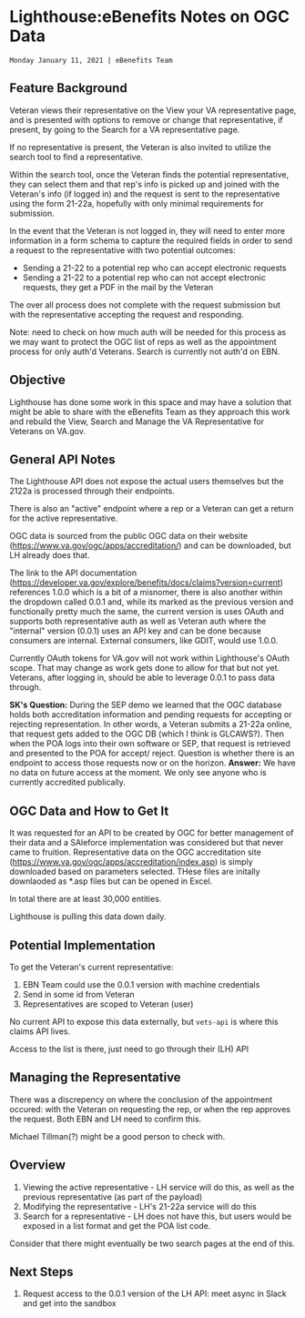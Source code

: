 # Lighthouse:eBenefits Notes on OGC Data
`Monday January 11, 2021 | eBenefits Team`

## Feature Background
Veteran views their representative on the View your VA representative page, and is presented with options to remove or change that representative, if present, by going to the Search for a VA representative page.

If no representative is present, the Veteran is also invited to utilize the search tool to find a representative.

Within the search tool, once the Veteran finds the potential representative, they can select them and that rep's info is picked up and joined with the Veteran's info (if logged in) and the request is sent to the representative using the form 21-22a, hopefully with only minimal requirements for submission.

In the event that the Veteran is not logged in, they will need to enter more information in a form schema to capture the required fields in order to send a request to the representative with two potential outcomes:
- Sending a 21-22 to a potential rep who can accept electronic requests
- Sending a 21-22 to a potential rep who can not accept electronic requests, they get a PDF in the mail by the Veteran

The over all process does not complete with the request submission but with the representative accepting the request and responding.

Note: need to check on how much auth will be needed for this process as we may want to protect the OGC list of reps as well as the appointment process for only auth'd Veterans. Search is currently not auth'd on EBN.

## Objective
Lighthouse has done some work in this space and may have a solution that might be able to share with the eBenefits Team as they approach this work and rebuild the View, Search and Manage the VA Representative for Veterans on VA.gov.

## General API Notes
The Lighthouse API does not expose the actual users themselves but the 2122a is processed through their endpoints.

There is also an "active" endpoint where a rep or a Veteran can get a return for the active representative.

OGC data is sourced from the public OGC data on their website (https://www.va.gov/ogc/apps/accreditation/) and can be downloaded, but LH already does that.

The link to the API documentation (https://developer.va.gov/explore/benefits/docs/claims?version=current) references 1.0.0 which is a bit of a misnomer, there is also another within the dropdown called 0.0.1 and, while its marked as the previous version and functionally pretty much the same, the current version is uses OAuth and supports both representative auth as well as Veteran auth where the "internal" version (0.0.1) uses an API key and can be done because consumers are internal.  External consumers, like GDIT, would use 1.0.0.

Currently OAuth tokens for VA.gov will not work within Lighthouse's OAuth scope.  That may change as work gets done to allow for that but not yet.  Veterans, after logging in, should be able to leverage 0.0.1 to pass data through.

**SK's Question:** During the SEP demo we learned that the OGC database holds both accreditation information and pending requests for accepting or rejecting representation. In other words, a Veteran submits a 21-22a online, that request gets added to the OGC DB (which I think is GLCAWS?). Then when the POA logs into their own software or SEP, that request is retrieved and presented to the POA for accept/ reject. Question is whether there is an endpoint to access those requests now or on the horizon.
**Answer:** We have no data on future access at the moment.  We only see anyone who is currently accredited publically.    

## OGC Data and How to Get It
It was requested for an API to be created by OGC for better management of their data and a SAleforce implementation was considered but that never came to fruition.  Representative data on the OGC accreditation site (https://www.va.gov/ogc/apps/accreditation/index.asp) is simply downloaded based on parameters selected.  THese files are initally downlaoded as *.asp files but can be opened in Excel.

In total there are at least 30,000 entities.

Lighthouse is pulling this data down daily.

## Potential Implementation
To get the Veteran's current representative: 
1. EBN Team could use the 0.0.1 version with machine credentials
1. Send in some id from Veteran 
1. Representatives are scoped to Veteran (user)

No current API to expose this data externally, but `vets-api` is where this claims API lives.  

Access to the list is there, just need to go through their (LH) API

## Managing the Representative
There was a discrepency on where the conclusion of the appointment occured: with the Veteran on requesting the rep, or when the rep approves the request.  Both EBN and LH need to confirm this.

Michael Tillman(?) might be a good person to check with.

## Overview
1. Viewing the active representative - LH service will do this, as well as the previous representative (as part of the payload)
1. Modifying the representative - LH's 21-22a service will do this
1. Search for a representative - LH does not have this, but users would be exposed in a list format and get the POA list code.

Consider that there might eventually be two search pages at the end of this.

## Next Steps
1. Request access to the 0.0.1 version of the LH API: meet async in Slack and get into the sandbox

